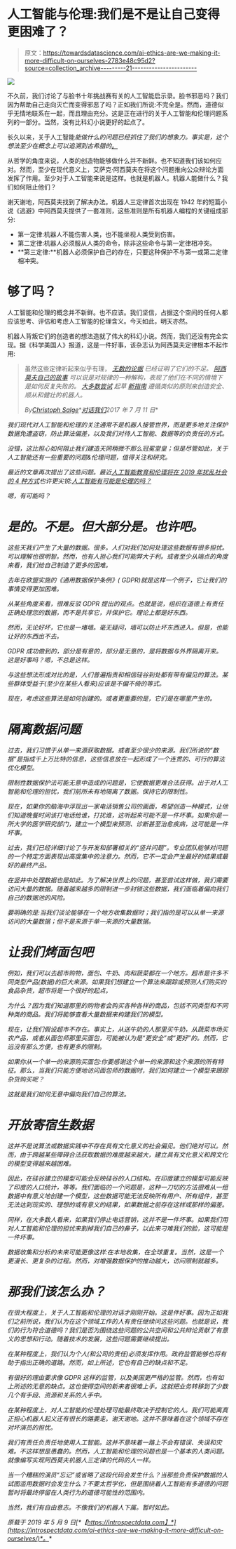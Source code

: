 # 人工智能与伦理:我们是不是让自己变得更困难了？

> 原文：<https://towardsdatascience.com/ai-ethics-are-we-making-it-more-difficult-on-ourselves-2783e48c95d2?source=collection_archive---------21----------------------->

![](img/5e63f2bbf0c8edf452f2f89062e1108c.png)

不久前，我们讨论了与脸书十年挑战赛有关的人工智能启示录。脸书邪恶吗？我们因为帮助自己走向灭亡而变得邪恶了吗？正如我们所说:不完全是。然而，道德似乎无情地联系在一起，而且理由充分。这是正在进行的关于人工智能和伦理问题系列的一部分。当然，没有比科幻小说更好的起点了。

长久以来，关于人工智能*能做什么的问题已经抓住了我们的想象力。事实是，这个想法至少在概念上可以追溯到古希腊的[。](https://introspectdata.com/greek-robots-and-ai/)*

从哲学的角度来说，人类的创造物能够做什么并不新鲜。也不知道我们该如何应对。然而，至少在现代意义上，艾萨克·阿西莫夫在将这个问题推向公众辩论方面发挥了作用。至少对于人工智能来说是这样。也就是机器人。机器人能做什么？我们如何阻止他们？

谢天谢地，阿西莫夫找到了解决办法。机器人三定律首次出现在 1942 年的短篇小说《逃避》中阿西莫夫提供了一套准则，这些准则是所有机器人编程的关键组成部分:

*   第一定律:机器人不能伤害人类，也不能坐视人类受到伤害。
*   第二定律:机器人必须服从人类的命令，除非这些命令与第一定律相冲突。
*   **第三定律:**机器人必须保护自己的存在，只要这种保护不与第一或第二定律相冲突。

# 够了吗？

人工智能和伦理的概念并不新鲜。也不应该。我们坚信，占据这个空间的任何人都应该思考、评估和考虑人工智能的伦理含义。今天如此，明天亦然。

机器人背叛它们的创造者的想法造就了伟大的科幻小说。然而，我们还没有完全实现。据《科学美国人》报道，这是一件好事，该杂志认为阿西莫夫定律根本不起作用:

> 虽然这些定律听起来似乎有理， [*无数的论据*](http://io9.gizmodo.com/why-asimovs-three-laws-of-robotics-cant-protect-us-1553665410) *已经证明了它们的不足。* [*阿西莫夫自己的故事*](https://en.wikipedia.org/wiki/The_Complete_Robot) *可以说是对规律的一种解构，表现了他们在不同的情境下是如何反复失败的。* [*大多数尝试*](https://www.epsrc.ac.uk/research/ourportfolio/themes/engineering/activities/principlesofrobotics/) *起草* [*新指南*](https://futureoflife.org/ai-principles) *遵循类似的原则来创造安全、顺从和健壮的机器人。*
> 
> *By*[*Christoph Salge*](https://www.scientificamerican.com/author/christoph-salge/)*[*对话我们*](https://www.scientificamerican.com/author/the-conversation-us/)*2017 年 7 月 11 日**

*我们现代对人工智能和伦理的关注通常不是机器人接管世界，而是更多地关注保护数据免遭盗窃，防止算法偏差，以及我们对待人工智能、数据等的负责任的方式。*

*没错，这比担心如何阻止我们建造天网稍微不那么冠冕堂皇；但是尽管如此，关于人工智能还有一些重要的问题&伦理问题，值得关注和研究。*

*最近的文章再次提出了这些问题。最近[人工智能教育和伦理将在 2019 年扰乱社会的 4 种方式](https://www.edsurge.com/news/2019-01-28-4-ways-ai-education-and-ethics-will-disrupt-society-in-2019)也许更尖锐:[人工智能有可能是伦理的吗？](https://www.asianscientist.com/2019/02/features/sginnovate-artificial-intelligence-ethics-governance/)*

*嗯，有可能吗？*

# *是的。不是。但大部分是。也许吧。*

*这些天我们产生了大量的数据。很多。人们对我们如何处理这些数据有很多担忧。可以理解也很明智。然而，也有人担心我们可能弊大于利。或者至少从端点的角度来看，我们给自己制造了更多的困难。*

*去年在欧盟实施的《通用数据保护条例》( GDPR)就是这样一个例子，它让我们的事情变得更加困难。*

*从某些角度来看，很难反驳 GDPR 提出的观点。也就是说，组织在道德上有责任正确处理您的数据，而不是共享它，并保护它。理论上都是好东西。*

*然而，无论好坏，它也是一堵墙。毫无疑问，墙可以防止坏东西进入。但是，也能让好的东西出不去。*

*GDPR 成功做到的，部分是有意的，部分是无意的，是将数据与外界隔离开来。这是好事吗？嗯，不总是这样。*

*与这些想法形成对比的是，人们普遍指责和相信硅谷到处都有带有偏见的算法。某些群体受益于(至少在某些人看来)应该是不偏不倚的等式。*

*现在，考虑这些算法是如何创建的。或者更重要的是，它们是在哪里产生的。*

# *隔离数据问题*

*过去，我们习惯于从单一来源获取数据。或者至少很少的来源。我们所说的“数据”是指成千上万比特的信息，这些信息放在一起形成了一个连贯的、可行的算法优化模型。*

*限制性数据保护法可能无意中造成的问题是，它使数据更难合法获得。出于对人工智能和伦理的担忧，我们前所未有地隔离了数据。保持它的限制性。*

*现在，如果你的脑海中浮现出一家电话销售公司的画面，希望创造一种模式，让他们知道晚餐时间该打电话给谁，打扰谁，这听起来可能不是一件坏事。如果你是一所大学的医学研究部门，建立一个模型来预测、诊断甚至治愈疾病，这可能是一件坏事。*

*过去，我们已经详细讨论了与开发和部署相关的“竖井问题”。专业团队能够对问题的一个特定方面表现出高度集中的注意力。然而，它不一定会产生最好的结果或最好的最终产品。*

*在竖井中处理数据也是如此。为了解决世界上的问题，甚至尝试这样做，我们需要访问大量的数据。随着越来越多的限制进一步封锁这些数据，我们面临着偏向我们自己的数据池的风险。*

*要明确的是:当我们谈论能够在一个地方收集数据时；我们指的是可以从单一来源访问的大量数据；但不是来源于单一来源的大量数据。*

# *让我们烤面包吧*

*例如，我们可以去超市购物，面包、牛奶、肉和蔬菜都在一个地方。超市是许多不同类型产品(数据)的巨大来源。如果我们想建立一个算法来跟踪或预测人们购买的食品杂货，超市将是一个很好的起点。*

*为什么？因为我们知道那里的购物者会购买各种各样的商品，包括不同类型和不同种类的商品。我们将能够查看大量数据来构建我们的模型。*

*现在，让我们假设超市不存在。事实上，从送牛奶的人那里买牛奶，从蔬菜市场买农产品，或者从面包师那里买面包，可能被认为是“更安全”或“更好”的。然而，它远没有那么方便，也有更多的限制。*

*如果你从一个单一的来源购买面包:你要感谢这个单一的来源和这个来源的所有特征。那么，当我们只能方便地访问面包师的数据时，我们如何建立一个模型来跟踪杂货购买呢？*

*这就是我们如何无意中偏向我们自己的算法。*

# *开放寄宿生数据*

*这并不是说算法或数据实践中不存在具有文化意义的社会偏见。他们绝对可以。然而，由于跨越某些障碍合法获取数据的难度越来越大，建立具有文化意义和跨文化的模型变得越来越困难。*

*因此，在硅谷建立的模型可能会反映硅谷的人口结构。在印度建立的模型可能反映了印度的人口统计，等等。我们面临的一个问题是，这种一刀切的方法很难从一组数据中有意义地创建一个模型，这些数据可能无法反映所有用户、所有组件，甚至无法达到现实的、理想的或有意义的结果，如果数据之前存在这样或那样的偏差。*

*同样，在大多数人看来，如果我们停止电话营销，这并不是一件坏事。如果我们用对人工智能和伦理的担忧来割掉我们自己的鼻子，以此来刁难我们的脸，这可能是一件坏事。*

*数据收集和分析的未来可能更像这样:在本地收集，在全球重复。当然，这是一个更漫长、更复杂的过程。然而，对增强数据保护的推动越大，访问限制就越多。*

# *那我们该怎么办？*

*在很大程度上，关于人工智能和伦理的对话才刚刚开始。这是件好事。因为正如我们之前所说，我们认为在这个领域工作的人有责任继续问这些问题。也就是说，我们的行为符合道德吗？我们是否为围绕这些问题的公共空间和公共辩论贡献了有意义的思想和行动。随着技术的发展，这些问题需要继续提出。*

*在某种程度上，我们认为个人(和公司的责任)必须发挥作用。政府监管能够也将有助于指出正确的道路。然而，如上所述，它也有自己的缺点和不足。*

*有很好的理由要求像 GDPR 这样的监管，以及美国更严格的监管。然而，也有如上所述的无意的缺点。这也使得空间的新来者很难上手。这就把业务转移到了少数几个有手段、资源和关系的人手中。*

*在某种程度上，对人工智能的伦理处理可能最终取决于控制它的人。我们可能离真正担心机器人起义还有很长的路要走。谢天谢地。这并不意味着在这个领域不存在对坏演员的担忧。*

*我们有责任负责任地使用人工智能。这并不意味着一路上不会有错误、失误和灾难。不这样想是愚蠢的。然而，人工智能和伦理的问题也是一个基本的人类问题。就像编写实现阿西莫夫机器人三定律的代码的人一样。*

*当一个糟糕的演员“忘记”或省略了这段代码会发生什么？当那些负责保护数据的人试图滥用数据时会发生什么？不要太哲学化，但是围绕着人工智能有多道德的问题暂时将最终停留在人类行为的道德可能性的范围内。*

*当然，我们有自由意志。不像我们的机器人下属。暂时如此。*

**原载于 2019 年 5 月 9 日*[*【https://introspectdata.com】*](https://introspectdata.com/ai-ethics-are-we-making-it-more-difficult-on-ourselves/)*。**